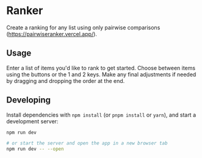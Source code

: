 # Ranker

Create a ranking for any list using only pairwise comparisons (https://pairwiseranker.vercel.app/).

## Usage

Enter a list of items you'd like to rank to get started. Choose between items using the buttons or the 1 and 2 keys. Make any final adjustments if needed by dragging and dropping the order at the end.

## Developing

Install dependencies with `npm install` (or `pnpm install` or `yarn`), and start a development server:

```bash
npm run dev

# or start the server and open the app in a new browser tab
npm run dev -- --open
```
